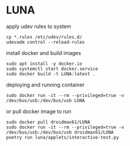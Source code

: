 LUNA
===

apply udev rules to system

```
cp *.rules /etc/udev/rules.d/
udevadm control --reload-rules
```

install docker and build images

```
sudo apt install -y docker.io
sudo systemctl start docker.service
sudo docker build -t LUNA:latest .
```

deploying and running container

```
sudo docker run -it --rm --privileged=true -v /dev/bus/usb:/dev/bus/usb LUNA
```

or pull docker image to run

```
sudo docker pull droidmax61/LUNA
sudo docker run -it --rm --privileged=true -v /dev/bus/usb:/dev/bus/usb droidmax61/LUNA
poetry run luna/applets/interactive-test.py
```
